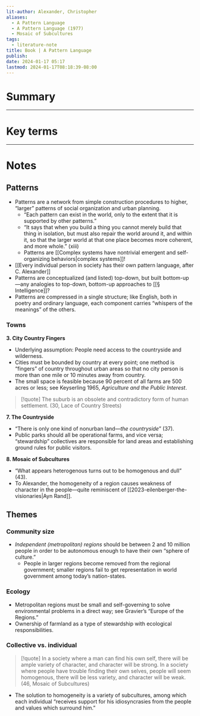 ```yaml
---
lit-author: Alexander, Christopher
aliases:
  - A Pattern Language
  - A Pattern Language (1977)
  - Mosaic of Subcultures
tags:
  - literature-note
title: Book | A Pattern Language
publish: 
date: 2024-01-17 05:17
lastmod: 2024-01-17T08:18:39-08:00
---
```

# Summary

---
# Key terms

---
# Notes

## Patterns

- Patterns are a network from simple construction procedures to higher, “larger” patterns of social organization and urban planning.
	- “Each pattern can exist in the world, only to the extent that it is supported by other patterns.”
	- “It says that when you build a thing you cannot merely build that thing in isolation, but must also repair the world around it, and within it, so that the larger world at that one place becomes more coherent, and more whole.” (xiii)
	- Patterns are [[Complex systems have nontrivial emergent and self-organizing behaviors|complex systems]]!
- [[Every individual person in society has their own pattern language, after C. Alexander]]
- Patterns are conceptualized (and listed) top-down, but built bottom-up—any analogies to top-down, bottom-up approaches to [[§ Intelligence]]?
- Patterns are compressed in a single structure; like English, both in poetry and ordinary language, each component carries “whispers of the meanings” of the others.

### Towns

**3. City Country Fingers**
- Underlying assumption: People need access to the countryside and wilderness.
- Cities must be bounded by country at every point; one method is “fingers” of country throughout urban areas so that no city person is more than one mile or 10 minutes away from country.
- The small space is feasible because 90 percent of all farms are 500 acres or less; see Keyserling 1965, *Agriculture and the Public Interest*.

>[!quote]
>The suburb is an obsolete and contradictory form of human settlement. (30, Lace of Country Streets)

**7. The Countryside**
- “There is only one kind of nonurban land—*the countryside*” (37).
- Public parks should all be operational farms, and vice versa; “stewardship” collectives are responsible for land areas and establishing ground rules for public visitors.

**8. Mosaic of Subcultures**
- “What appears heterogenous turns out to be homogenous and dull” (43).
- To Alexander, the homogeneity of a region causes weakness of character in the people—quite reminiscent of [[2023-eilenberger-the-visionaries|Ayn Rand]].
## Themes

### Community size

- *Independent (metropolitan) regions* should be between 2 and 10 million people in order to be autonomous enough to have their own “sphere of culture.”
	- People in larger regions become removed from the regional government; smaller regions fail to get representation in world government among today’s nation-states.
### Ecology

- Metropolitan regions must be small and self-governing to solve environmental problems in a direct way; see Gravier’s “Europe of the Regions.”
- Ownership of farmland as a type of stewardship with ecological responsibilities.

### Collective vs. individual

>[!quote]
>In a society where a man can find his own self, there will be ample variety of character, and character will be strong. In a society where people have trouble finding their own selves, people will seem homogenous, there will be less variety, and character will be weak. (46, Mosaic of Subcultures)

- The solution to homogeneity is a variety of subcultures, among which each individual “receives support for his idiosyncrasies from the people and values which surround him.”
